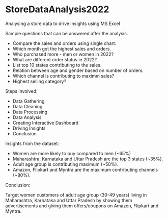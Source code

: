 # StoreDataAnalysis2022

Analysing a store data to drive insights using MS Excel

Sample questions that can be answered after the analysis.

* Compare the sales and orders using single chart.
* Which month got the highest sales and orders.
* Who purchased more - men or women in 2022?
* What are different order status in 2022?
* List top 10 states contributing to the sales.
* Relation between age and gender based on number of orders.
* Which channel is contributing to maximm sales?
* Highest selling category?

Steps involved:

* Data Gathering
* Data Cleaning
* Data Processing
* Data Analysis
* Creating Interactive Dashboard
* Driving Insights
* Conclusion

Insights from the dataset:

* Women are more likely to buy compared to men (~65%)
* Maharashtra, Karnataka and Uttar Pradesh are the top 3 states (~35%).
* Adult age group is contributing maximum (~50%).
* Amazon, Flipkart and Myntra are the maximum contributing channels (~80%).

Conclusion:

Target women customers of adult age group (30-49 years) living in Maharashtra, Karnataka and Uttar Pradesh by showing them advertisements and giving them offers/coupons on Amazon, Flipkart and Myntra.
